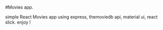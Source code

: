 #Movies app.

simple React Movies app using express, themoviedb api, material ui, react slick. enjoy !   

